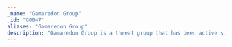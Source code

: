 ```yaml
---
_name: "Gamaredon Group"
_id: "G0047"
aliases: "Gamaredon Group"
description: "Gamaredon Group is a threat group that has been active since at least 2013 and has targeted individuals likely involved in the Ukrainian government. The name Gamaredon Group comes from a misspelling of the word \"Armageddon\", which was detected in the adversary's early campaigns."
---
```

